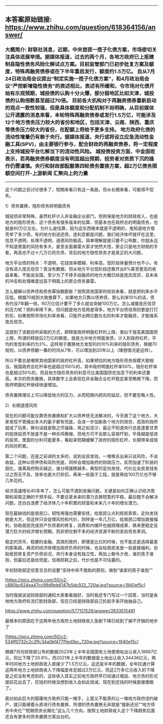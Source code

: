 ----------------------------------------
## 本答案原始链接: https://www.zhihu.com/question/618364156/answer/
### 大概简介: 财联社消息，近期，中央首提一揽子化债方案，市场密切关注具体进展举措。据媒体报道，过去的两个月，各地方政府已上报建制县隐性债务风险化解试点方案。目前监管部门已初步批复方案及额度，特殊再融资债券或在下半年重启发行，额度约1.5万亿。 自从7月24日政治局会议提出“制定实施一揽子化债方案”，和4月政治局会议“严控新增隐性债务”的表述相比，表述有所缓和，令市场对化债开始有乐观预期，城投债的认购十分火爆，部分弱地区比如天津，城投债的认购倍数甚至超过70倍。 目前各大机构对于再融资债券重新启动的观点一致性较强，但是具体额度和分配机制不尚明确，从目前媒体公开透露的消息来看，本轮特殊再融资债券或发行1.5万亿，可能涉及12个地方债务压力较大的省份和地区，包括天津、云南、陕西、重庆等债务压力较大的省份，在配额上将给予更多支持。 地方政府化债的流动性增量仍有赖于央行。据媒体报道，央行或将设立应急流动性金融工具(SPV)，由主要银行参与，配合财政的再融资债券，将一定程度上支持城投平台化解当下的流动性风险。 城投债投资方面，中金固收表示，若再融资债券额度没有明显超出预期，投资者对资质下沉的操作仍需谨慎。央行和财政部酝酿第四轮债务置换方案，超2万亿债务限额空间打开-上游新闻 汇聚向上的力量
----------------------------------------
这个问题之前讨论很多了，短期来看只有这一条路，但从长期来看，可能得不偿失。

1）债务置换，隐形债务转明面债务

城投债非常特殊，虽然杠杆计入非金融企业部门，但担保是地方的财政收入，也是地方的隐形债务，这个债务有很多版本的估算，但基本也在政府总的明面债务，也就是60万亿左右，为什么是估算，因为这东西根本就是不透明的，鬼知道地方借壳举了多少债，有的地方别说还债，连利息都是问题，我们经济体坏就坏在这里，信息不透明，处理不透明，道德风险极高，简单理解就是只要不公布数，你就永远不知道里面的风险有多大，直至全面暴雷大家才恍然大悟，房企只是地方财税的手套，再高也不过十几万亿的负债，背后的地方隐性债务才是真正的大问题。

地方平台债的特点：不透明，花钱效率模糊、利率高，现阶段体量预计也不小。有没有进入庞氏信贷？真没有数据，但从地方平台现阶段还敢开出8%甚至更高的收益来看，不能说全国，至少为了不择手段融资的地方大概已经是庞氏信贷，且未来的冲击和处理难度远高于明面上的房企债务暴雷。

怎么缓解以债养债和债务幂指数膨胀？按照其他国家的经验来看，就是把利率水平压低。根据70规则大致推算下，如果地方只靠以债养债，那么利率10%的话，债务约没7年翻一倍，60万亿估计要不了多久就会突破100万亿。怎么减缓庞氏信贷的压力呢？把利率降下来，但问题是地方信用差得多，地方平台债信用则更是打打折扣，如果按照市场化利率来看，只能开出两位数左右的利率才能融资，才能维系庞氏信贷。

这就到了该题目所采取的方式，即释放政府明面杠杆的上限，类似于提高美国国债上限，所谓的释放后2万亿的额度，就是允许地方明面发债，计入到政府杠杆，平均的发型利率约为3%，这样用于置换地方发型的约10%利率的隐形债务，根据70规则，以债养债翻一番的时间从7年，可以增加到20年以上（理想情况是这样）。

所以不要总是嘲笑其他国家的政府杠杆高，如果预估的地方隐形债务规模大致相当，我国政府总杠杆率也是超过100%的，其中政府明面杠杆率50%，隐形杠杆率也是超过50%的，而且地方隐形债务的利息可比美国国债在加息下的利率还要高。本次的债务置换，具体数字上会表现在非金融企业杠杆稳定甚至略微下降，而政府明面杠杆继续快速增加。

债务置换理论上可以降低地方的压力，从而短期内把风险延后，但不要忽略人性。

2）长期道德风险

现在的问题可能仅靠债务置换和扩大以债养债无法解决的，今天救了这个地方，大家发现不管捅出多大的篓子都有兜底，会进一步加剧各个地方的效仿，高效的政府就成了玩笑，换句话就是取之尽锱铢，用之如泥沙，最近不知道央行总是逮着甘肃的低效投资不放是不是一种杀鸡儆猴，但地方可不会那么容易吓到，毕竟越是低效的投资，里面的分利可能更多，看起来短期缓解了政府的隐形杠杆，长期带来成倍的风险积累。

第二个问题，还是之前讲的太多的，说到全民发钱，一堆喉舌出来只谈风险，不谈收益，这种以债养债和风险兜底，同样会增加政府的财政压力，反而加速了阶层的固化，谁离政府购买越近，谁分得蛋糕越多，典型的定向发钱，代价比全民发钱有过之而无不及，效率也是大打折扣，再来一些面子工程，就是再给100万亿也不够几年花的。

经济高速增长40多年了，怎么可能不遇到发展问题，关键是如何正确认识经济周期和采取正确的干预手段，不要总拿未来的潜力去换短暂的平稳，最后既不会解决问题，还白白浪费了经济体几十年积累的财富和未来几十年的增长潜力。

现在最缺钱的是居民口，韧性再强也需要安抚，给居民让点利抠抠索索，定向发钱倒是大方，但这样只会徒增风险和代价，同样是一年几万亿，给居民口增加直接福利，协助居民完成资产负债表的修复，消费和内循环也就顺理成章，换来更稳定且潜力巨大的经济增长预期，而非把仅剩不多的经济资源不断的丢给债务黑洞。

稳定的货币、稳健的金融、高效的政府，即便是比烂的时候，也不能总是选择最差的那条路，再资的经济体增加政府负债的时候，也会给居民发放一些直接福利，协助居民修复资产负债状况，央行本身没有独立性，再加上朝令夕改，谁的孩子谁抱，但最后还是给兜底，信用损耗之后，代价也是不可估量的。

年初财政部还信誓旦旦的说要“坚持中央不救助的原则，做到“谁家的孩子谁抱””

[https://picx.zhimg.com/50/v2-c880bc624ea47cc99d9eb6147b5dc922_720w.jpg?source=1940ef5c]

当时我就说说财政部的通知大家看看就好，当时我还专门写过一个回答，当时是各地地方政府轮流打脸财政部，现在已经是财政部自己抡起手来开始抽自己。

https://www.zhihu.com/question/577121526/answer/2833515491

最根本的原因在于这两年地方政府土地财政收入急剧下降已经到了揭不开锅的地步了

[https://picx.zhimg.com/50/v2-534ff0732c2c2ffc34a0bf477f1ed3bc_720w.jpg?source=1940ef5c]

根据7月份财政部公布的数据2023年上半年全国国有土地使用权出让收入18687亿元，同比下降了20.9%，而2021年上半年的数据是土地出让收入34436亿元，两年时间地方土地财政收入直接少了1.5万亿元，这还是半年的数据，全年拉通计算这两年地方土地财政收入下降幅度肯定超过2万亿元，而这2万多亿元收入的下降是之前没有考虑到的，这些收入其实之前地方政府早已经通过城投、地方债的形式提前花出去了，花钱的时候没想到收入会如此锐减，现在到还钱的时候直接傻眼了。

面对如此巨大的窟窿地方政府只能一摊手，上面又不能真的让一堆地方政府违约破产，就只能硬着头皮进行债务置换，所谓的债务置换无非就是“接新还旧”“地方债务中央化”“短期债务长期化”这么几个方向，按照土地财政收入这个下降趋势后面还会有更多的债务置换方案出台的。

